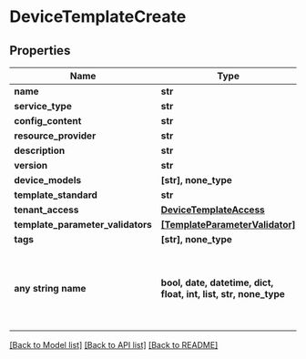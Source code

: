 # DeviceTemplateCreate


## Properties
Name | Type | Description | Notes
------------ | ------------- | ------------- | -------------
**name** | **str** |  | 
**service_type** | **str** |  | 
**config_content** | **str** |  | 
**resource_provider** | **str** |  | 
**description** | **str** |  | [optional] 
**version** | **str** |  | [optional] 
**device_models** | **[str], none_type** |  | [optional] 
**template_standard** | **str** |  | [optional] 
**tenant_access** | [**DeviceTemplateAccess**](DeviceTemplateAccess.md) |  | [optional] 
**template_parameter_validators** | [**[TemplateParameterValidator]**](TemplateParameterValidator.md) |  | [optional] 
**tags** | **[str], none_type** |  | [optional] 
**any string name** | **bool, date, datetime, dict, float, int, list, str, none_type** | any string name can be used but the value must be the correct type | [optional]

[[Back to Model list]](../README.md#documentation-for-models) [[Back to API list]](../README.md#documentation-for-api-endpoints) [[Back to README]](../README.md)


